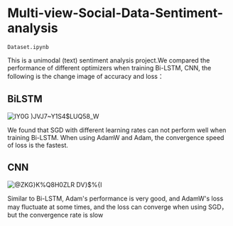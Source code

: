 # Multi-view-Social-Data-Sentiment-analysis
`Dataset.ipynb`

This is a unimodal (text) sentiment analysis project.We compared the performance of different optimizers when training Bi-LSTM, CNN, the following is the change image of accuracy and loss：
## BiLSTM

![IY0G )JVJ7~Y1S4$LUQ58_W](https://user-images.githubusercontent.com/94735262/189563370-6fc807f2-6ded-4316-a2a7-a69d60c37dbf.png)

We found that SGD with different learning rates can not perform well when training Bi-LSTM. When using AdamW and Adam, the convergence speed of loss is the fastest.
## CNN

![@ZKG}K%Q8H0ZLR DV}$%{I](https://user-images.githubusercontent.com/94735262/189563504-76c73559-7220-4674-8a98-b7c42516da0f.png)

Similar to Bi-LSTM, Adam's performance is very good, and AdamW's loss may fluctuate at some times, and the loss can converge when using SGD，but the convergence rate is slow
